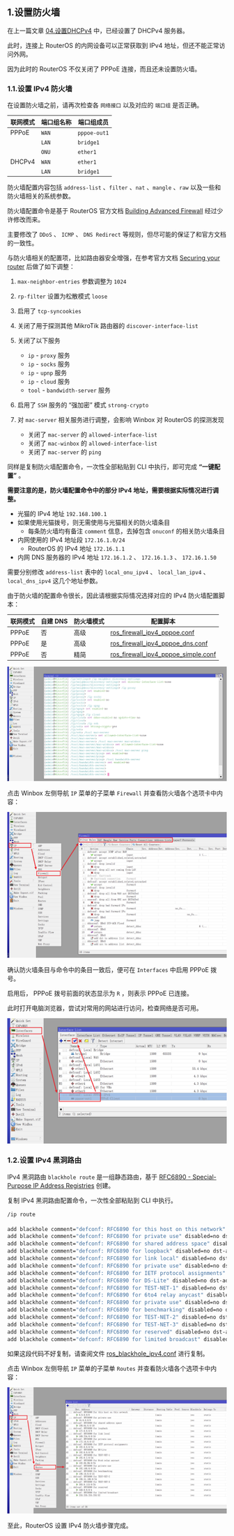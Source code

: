 ## 1.设置防火墙

在上一篇文章 [04.设置DHCPv4](./04.设置DHCPv4.md) 中，已经设置了 DHCPv4 服务器。  

此时，连接上 RouterOS 的内网设备可以正常获取到 IPv4 地址，但还不能正常访问外网。  

因为此时的 RouterOS 不仅关闭了 PPPoE 连接，而且还未设置防火墙。  

### 1.1.设置 IPv4 防火墙

在设置防火墙之前，请再次检查各 `网络接口` 以及对应的 `端口组` 是否正确。  

|联网模式|端口组名称|端口组成员|
|--|--|--|
|PPPoE|`WAN`|`pppoe-out1`|
||`LAN`|`bridge1`|
||`ONU`|`ether1`|
|DHCPv4|`WAN`|`ether1`|
||`LAN`|`bridge1`|

防火墙配置内容包括 `address-list` 、`filter` 、`nat` 、`mangle` 、`raw` 以及一些和防火墙相关的系统参数。  

防火墙配置命令是基于 RouterOS 官方文档 [Building Advanced Firewall](https://help.mikrotik.com/docs/display/ROS/Building+Advanced+Firewall) 经过少许修改而来。  

主要修改了 `DDoS` 、 `ICMP` 、 `DNS Redirect` 等规则，但尽可能的保证了和官方文档的一致性。  

与防火墙相关的配置项，比如路由器安全增强，在参考官方文档 [Securing your router](https://help.mikrotik.com/docs/display/ROS/Securing+your+router) 后做了如下调整：  

1. `max-neighbor-entries` 参数调整为 `1024`  

2. `rp-filter` 设置为松散模式 `loose`  

3. 启用了 `tcp-syncookies`  

4. 关闭了用于探测其他 MikroTik 路由器的 `discover-interface-list`  

5. 关闭了以下服务  
   - `ip` - `proxy` 服务  
   - `ip` - `socks` 服务  
   - `ip` - `upnp` 服务  
   - `ip` - `cloud` 服务  
   - `tool` - `bandwidth-server` 服务  

6. 启用了 `SSH` 服务的 “强加密” 模式 `strong-crypto`  

7. 对 `mac-server` 相关服务进行调整，会影响 Winbox 对 RouterOS 的探测发现  
   - 关闭了 `mac-server` 的 `allowed-interface-list`  
   - 关闭了 `mac-winbox` 的 `allowed-interface-list`  
   - 关闭了 `mac-server` 的 `ping`  

同样是复制防火墙配置命令，一次性全部粘贴到 CLI 中执行，即可完成 **“一键配置”** 。  

**需要注意的是，防火墙配置命令中的部分 IPv4 地址，需要根据实际情况进行调整。**   

- 光猫的 IPv4 地址 `192.168.100.1`
- 如果使用光猫拨号，则无需使用与光猫相关的防火墙条目
  - 每条防火墙均有备注 `comment` 信息，去掉包含 `onuconf` 的相关防火墙条目
- 内网使用的 IPv4 地址段 `172.16.1.0/24`
  - RouterOS 的 IPv4 地址 `172.16.1.1`
- 内网 DNS 服务器的 IPv4 地址 `172.16.1.2` 、 `172.16.1.3` 、 `172.16.1.50`

需要分别修改 `address-list` 表中的 `local_onu_ipv4` 、 `local_lan_ipv4` 、 `local_dns_ipv4` 这几个地址参数。  

由于防火墙的配置命令很长，因此请根据实际情况选择对应的 IPv4 防火墙配置脚本：  

|联网模式|自建 DNS |防火墙模式|配置脚本|
|--|--|--|--|
|PPPoE|否|高级|[ros_firewall_ipv4_pppoe.conf](./src/firewall/ros_firewall_ipv4_pppoe.conf)|
|PPPoE|是|高级|[ros_firewall_ipv4_pppoe_dns.conf](./src/firewall/ros_firewall_ipv4_pppoe_dns.conf)|
|PPPoE|否|精简|[ros_firewall_ipv4_pppoe_simple.conf](./src/firewall/ros_firewall_ipv4_pppoe_simple.conf)|

![防火墙配置命令](img/p05/cli_firewall.png)  

点击 Winbox 左侧导航 `IP` 菜单的子菜单 `Firewall` 并查看防火墙各个选项卡中内容：

![检查防火墙](img/p05/wb_check_firewall.png)  

确认防火墙条目与命令中的条目一致后，便可在 `Interfaces` 中启用 PPPoE 拨号。  

启用后， PPPoE 拨号前面的状态显示为 ` R ` ，则表示 PPPoE 已连接。  

此时打开电脑浏览器，尝试对常用的网站进行访问，检查网络是否可用。  

![激活PPPoE拨号](img/p05/wb_enable_pppoe.png)

### 1.2.设置 IPv4 黑洞路由

IPv4 黑洞路由 `blackhole route` 是一组静态路由，基于 [RFC6890 - Special-Purpose IP Address Registries](https://www.rfc-editor.org/rfc/rfc6890) 创建。  

复制 IPv4 黑洞路由配置命令，一次性全部粘贴到 CLI 中执行。  

```bash
/ip route

add blackhole comment="defconf: RFC6890 for this host on this network" disabled=no dst-address=0.0.0.0/8
add blackhole comment="defconf: RFC6890 for private use" disabled=no dst-address=10.0.0.0/8
add blackhole comment="defconf: RFC6890 for shared address space" disabled=no dst-address=100.64.0.0/10
add blackhole comment="defconf: RFC6890 for loopback" disabled=no dst-address=127.0.0.0/8
add blackhole comment="defconf: RFC6890 for link local" disabled=no dst-address=169.254.0.0/16
add blackhole comment="defconf: RFC6890 for private use" disabled=no dst-address=172.16.0.0/12
add blackhole comment="defconf: RFC6890 for IETF protocol assignments" disabled=no dst-address=192.0.0.0/24
add blackhole comment="defconf: RFC6890 for DS-Lite" disabled=no dst-address=192.0.0.0/29
add blackhole comment="defconf: RFC6890 for TEST-NET-1" disabled=no dst-address=192.0.2.0/24
add blackhole comment="defconf: RFC6890 for 6to4 relay anycast" disabled=no dst-address=192.88.99.0/24
add blackhole comment="defconf: RFC6890 for private use" disabled=no dst-address=192.168.0.0/16
add blackhole comment="defconf: RFC6890 for benchmarking" disabled=no dst-address=198.18.0.0/15
add blackhole comment="defconf: RFC6890 for TEST-NET-2" disabled=no dst-address=198.51.100.0/24
add blackhole comment="defconf: RFC6890 for TEST-NET-3" disabled=no dst-address=203.0.113.0/24
add blackhole comment="defconf: RFC6890 for reserved" disabled=no dst-address=240.0.0.0/4
add blackhole comment="defconf: RFC6890 for limited broadcast" disabled=no dst-address=255.255.255.255/32
```

如果这段代码不好复制，请查阅文件 [ros_blackhole_ipv4.conf](./src/firewall/ros_blackhole_ipv4.conf) 进行复制。  

点击 Winbox 左侧导航 `IP` 菜单的子菜单 `Routes` 并查看防火墙各个选项卡中内容：  

![检查IPv4黑洞路由](img/p05/wb_check_ipv4_blackhole.png)

至此，RouterOS 设置 IPv4 防火墙步骤完成。  

